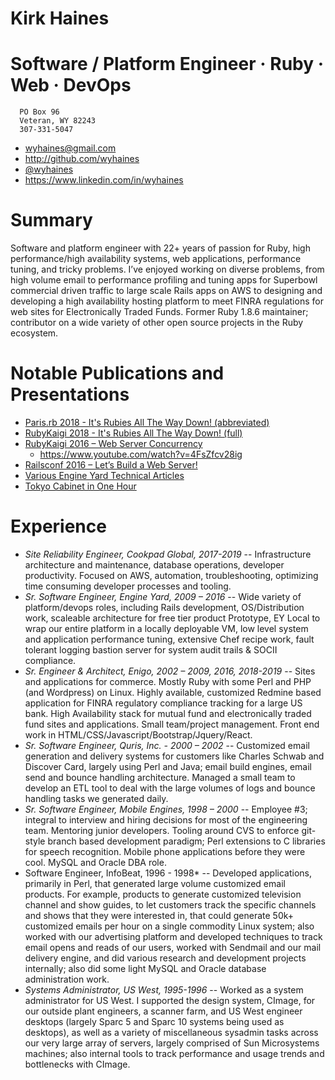 # Kirk Haines
# Software / Platform Engineer · Ruby · Web · DevOps

```text
  PO Box 96
  Veteran, WY 82243
  307-331-5047
```

* wyhaines@gmail.com
* http://github.com/wyhaines
* [@wyhaines](http://twitter.com/wyhaines)
* https://www.linkedin.com/in/wyhaines

# Summary

Software and platform engineer with 22+ years of passion for Ruby, high performance/high availability systems, web applications, performance tuning, and tricky problems. I’ve enjoyed working on diverse problems, from high volume email to performance profiling and tuning apps for Superbowl commercial driven traffic to large scale Rails apps on AWS to designing and developing a high availability hosting platform to meet FINRA regulations for web sites for Electronically Traded Funds. Former Ruby 1.8.6 maintainer; contributor on a wide variety of other open source projects in the Ruby ecosystem.

# Notable Publications and Presentations

* [Paris.rb 2018 - It's Rubies All The Way Down! (abbreviated)](https://youtu.be/E6s4uB0DBVk)
* [RubyKaigi 2018 - It's Rubies All The Way Down! (full)](https://youtu.be/_rwfsse7OYk)
* [RubyKaigi 2016 – Web Server Concurrency](https://engineyard.github.io/rubykaigi2016-concurrency/#/)
  * https://www.youtube.com/watch?v=4FsZfcv28ig
* [Railsconf 2016 – Let’s Build a Web Server!](http://engineyard.github.io/railsconf2016-webservers/#/)
* [Various Engine Yard Technical Articles](https://blog.engineyard.com/authors/Kirk%20Haines)
* [Tokyo Cabinet in One Hour](http://www.oreilly.com/pub/e/1477)

# Experience

* *Site Reliability Engineer, Cookpad Global, 2017-2019* -- Infrastructure architecture and maintenance, database operations, developer productivity. Focused on AWS, automation, troubleshooting, optimizing time consuming developer processes and tooling.
* *Sr. Software Engineer, Engine Yard, 2009 – 2016* -- Wide variety of platform/devops roles, including Rails development, OS/Distribution work, scaleable architecture for free tier product Prototype, EY Local to wrap our entire platform in a locally deployable VM, low level system and application performance tuning, extensive Chef recipe work, fault tolerant logging bastion server for system audit trails & SOCII compliance.
* *Sr. Engineer & Architect, Enigo, 2002 – 2009, 2016, 2018-2019* -- Sites and applications for commerce. Mostly Ruby with some Perl and PHP (and Wordpress) on Linux. Highly available, customized Redmine based application for FINRA regulatory compliance tracking for a large US bank. High Availability stack for mutual fund and electronically traded fund sites and applications. Small team/project management. Front end work in HTML/CSS/Javascript/Bootstrap/Jquery/React.
* *Sr. Software Engineer, Quris, Inc. - 2000 – 2002* -- Customized email generation and delivery systems for customers like Charles Schwab and Discover Card, largely using Perl and Java; email build engines, email send and bounce handling architecture. Managed a small team to develop an ETL tool to deal with the large volumes of logs and bounce handling tasks we generated daily.
* *Sr. Software Engineer, Mobile Engines, 1998 – 2000* -- Employee #3; integral to interview and hiring decisions for most of the engineering team. Mentoring junior developers. Tooling around CVS to enforce git-style branch based development paradigm; Perl extensions to C libraries for speech recognition. Mobile phone applications before they were cool. MySQL and Oracle DBA role.
* Software Engineer, InfoBeat, 1996 - 1998* -- Developed applications, primarily in Perl, that generated large volume customized email products. For example, products to generate customized television channel and show guides, to let customers track the specific channels and shows that they were interested in, that could generate 50k+ customized emails per hour on a single commodity Linux system; also worked with our advertising platform and developed techniques to track email opens and reads of our users, worked with Sendmail and our mail delivery engine, and did various research and development projects internally; also did some light MySQL and Oracle database administration work.
* *Systems Administrator, US West, 1995-1996* -- Worked as a system administrator for US West. I supported the design system, CImage, for our outside plant engineers, a scanner farm, and US West engineer desktops (largely Sparc 5 and Sparc 10 systems being used as desktops), as well as a variety of miscellaneous sysadmin tasks across our very large array of servers, largely comprised of Sun Microsystems machines; also internal tools to track performance and usage trends and bottlenecks with CImage.

